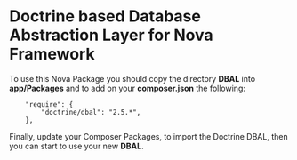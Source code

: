 # Doctrine based Database Abstraction Layer for Nova Framework

To use this Nova Package you should copy the directory **DBAL** into **app/Packages** and to add on your **composer.json** the following:

```
    "require": {
        "doctrine/dbal": "2.5.*",
    },
```

Finally, update your Composer Packages, to import the Doctrine DBAL, then you can start to use your new **DBAL**.

